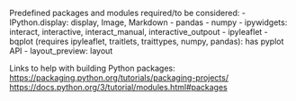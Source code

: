 Predefined packages and modules required/to be considered:
	- IPython.display: display, Image, Markdown
	- pandas
	- numpy
	- ipywidgets: interact, interactive, interact_manual, interactive_outpout
	- ipyleaflet
	- bqplot (requires ipyleaflet, traitlets, traittypes, numpy, pandas): has pyplot API
	- layout_preview: layout

Links to help with building Python packages: 
https://packaging.python.org/tutorials/packaging-projects/
https://docs.python.org/3/tutorial/modules.html#packages
